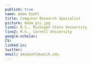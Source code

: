 ```yaml
---
publish: true
name: Adam Diehl
title: Computer Research Specialist
picture: Adam_pic.jpg
line1: B.S., Michigan State University
line2: M.S., Cornell University
google-scholar: 
CV:
linked-in:
twitter:
email: adadiehl@umich.edu
---
```

